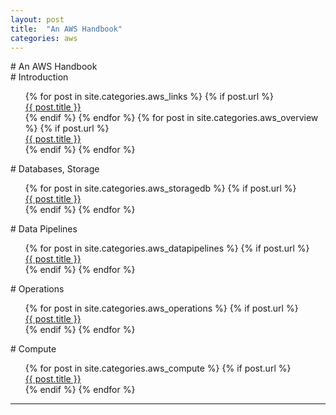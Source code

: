 ```yaml
---
layout: post
title:  "An AWS Handbook"
categories: aws
---
```


<div markdown="1"># An AWS Handbook

<div markdown="1"># Introduction
  <div>
    <ul style="list-style-type:none">
      {% for post in site.categories.aws_links %}
        {% if post.url %}
          <li><a href="{{ post.url }}">{{ post.title }}</a></li>
        {% endif %}
      {% endfor %}
      {% for post in site.categories.aws_overview %}
        {% if post.url %}
          <li><a href="{{ post.url }}">{{ post.title }}</a></li>
        {% endif %}
      {% endfor %}
    </ul>

<div markdown="1"># Databases, Storage
  <ul style="list-style-type:none">
    {% for post in site.categories.aws_storagedb %}
      {% if post.url %}
         <li><a href="{{ post.url }}">{{ post.title }}</a></li>
      {% endif %}
     {% endfor %}
   </ul>

<div markdown="1"># Data Pipelines
  <ul style="list-style-type:none">
    {% for post in site.categories.aws_datapipelines %}
      {% if post.url %}
         <li><a href="{{ post.url }}">{{ post.title }}</a></li>
      {% endif %}
     {% endfor %}
   </ul>

<div markdown="1"># Operations
  <ul style="list-style-type:none">
    {% for post in site.categories.aws_operations %}
      {% if post.url %}
         <li><a href="{{ post.url }}">{{ post.title }}</a></li>
      {% endif %}
     {% endfor %}
   </ul>

<div markdown="1"># Compute
  <ul style="list-style-type:none">
    {% for post in site.categories.aws_compute %}
      {% if post.url %}
         <li><a href="{{ post.url }}">{{ post.title }}</a></li>
      {% endif %}
     {% endfor %}
   </ul>

---